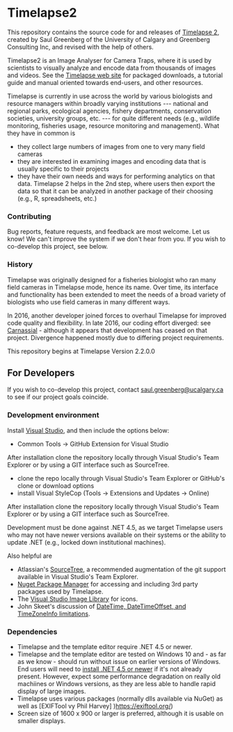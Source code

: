 # Timelapse2
This repository contains the source code for and releases of [Timelapse 2](http://saul.cpsc.ucalgary.ca/timelapse/pmwiki.php?n=Main.HomePage), created by Saul Greenberg of the University of Calgary and Greenberg Consulting Inc, and revised with the help of others.

Timelapse2 is an Image Analyser for Camera Traps, where it is used by scientists to visually analyze and encode data from thousands of images and videos. See  the [Timelapse web site](http://saul.cpsc.ucalgary.ca/timelapse/pmwiki.php?) for packaged downloads, a tutorial guide and manual oriented towards end-users, and other resources.

Timelapse is currently in use across the world by various biologists and resource managers within broadly varying institutions --- national and regional parks, ecological agencies, fishery departments, conservation societies, university groups, etc. --- for quite different needs (e.g., wildlife monitoring, fisheries usage, resource monitoring and management). What they have in common is
* they collect large numbers of images from one to very many field cameras
* they are interested in examining images and encoding data that is usually specific to their projects
* they have their own needs and ways for performing analytics on that data.
Timelapse 2 helps in the 2nd step, where users then export the data so that it can be analyzed in another package of their choosing (e.g., R, spreadsheets, etc.)

### Contributing

Bug reports, feature requests, and feedback are most welcome. Let us know! We can't improve the system if we don't hear from you. If you wish to co-develop this project, see below. 

### History
Timelapse was originally designed for a fisheries biologist who ran many field cameras in Timelapse mode, hence its name. Over time, its interface and functionality has been extended to meet the needs of a broad variety of biologists who use field cameras in many different ways. 

In 2016, another developer joined forces to overhaul Timelapse for improved code quality and flexibility. In late 2016, our coding effort diverged: see [Carnassial](https://github.com/CascadesCarnivoreProject/Carnassial) - although it appears that development has ceased on that project. Divergence happened mostly due to differing project requirements.  

This repository begins at Timelapse Version 2.2.0.0

## For Developers
If you wish to co-develop this project, contact saul.greenberg@ucalgary.ca to see if our project goals coincide.

### Development environment
Install [Visual Studio](https://www.visualstudio.com/vs/), and then include the options below:

* Common Tools -> GitHub Extension for Visual Studio

After installation clone the repository locally through Visual Studio's Team Explorer or by using a GIT interface such as SourceTree.

* clone the repo locally through Visual Studio's Team Explorer or GitHub's clone or download options
* install Visual StyleCop (Tools -> Extensions and Updates -> Online)

After installation clone the repository locally through Visual Studio's Team Explorer or by using a GIT interface such as SourceTree.

Development must be done against .NET 4.5, as we target Timelapse users who may not have newer versions available on their systems or the ability to update .NET (e.g., locked down institutional machines).

Also helpful are

* Atlassian's [SourceTree](https://www.atlassian.com/software/sourcetree), a recommended augmentation of the git support available in Visual Studio's Team Explorer.
*  [Nuget Package Manager](https://docs.nuget.org/ndocs/guides/install-nuget#nuget-package-manager-in-visual-studio) for accessing and including 3rd party packages used by Timelapse.
* The [Visual Studio Image Library](https://msdn.microsoft.com/en-us/library/ms246582.aspx) for icons.
* John Skeet's discussion of [DateTime, DateTimeOffset, and TimeZoneInfo limitations](http://blog.nodatime.org/2011/08/what-wrong-with-datetime-anyway.html).

### Dependencies
* Timelapse and the template editor require .NET 4.5 or newer.
* Timelapse and the template editor are tested on Windows 10 and - as far as we know - should run without issue on earlier versions of Windows. End users will need to [install .NET 4.5 or newer](https://msdn.microsoft.com/en-us/library/bb822049.aspx) if it's not already present. However, expect some performance degradation on really old machiines or Windows versions, as they are less able to handle rapid display of large images.
* Timelapse uses various packages (normally dlls available via NuGet) as well as [EXIFTool vy Phil Harvey] )https://exiftool.org/)
* Screen size of 1600 x 900 or larger is preferred, although it is usable on smaller displays.

